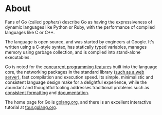 # About

Fans of Go (called *gophers*) describe Go as having the expressiveness of dynamic languages like Python or Ruby, with the performance of compiled languages like C or C++.

The language is open source, and was started by engineers at Google.
It's written using a C-style syntax, has statically typed variables, manages memory using garbage collection, and is compiled into stand-alone executables.

Go is noted for the [concurrent programming features](https://golang.org/doc/effective_go.html#concurrency) built into the language core, the networking packages in the standard library ([such as a web server](https://pkg.go.dev/net/http)), fast compilation and execution speed.
Its simple, minimalistic and consistent language design make for a delightful experience, while the abundant and thoughtful tooling addresses traditional problems such as [consistent formatting](https://pkg.go.dev/cmd/gofmt) and [documentation](https://pkg.go.dev/golang.org/x/tools/cmd/godoc).

The home page for Go is [golang.org](https://golang.org/), and there is an excellent interactive tutorial at [tour.golang.org](https://tour.golang.org/).
